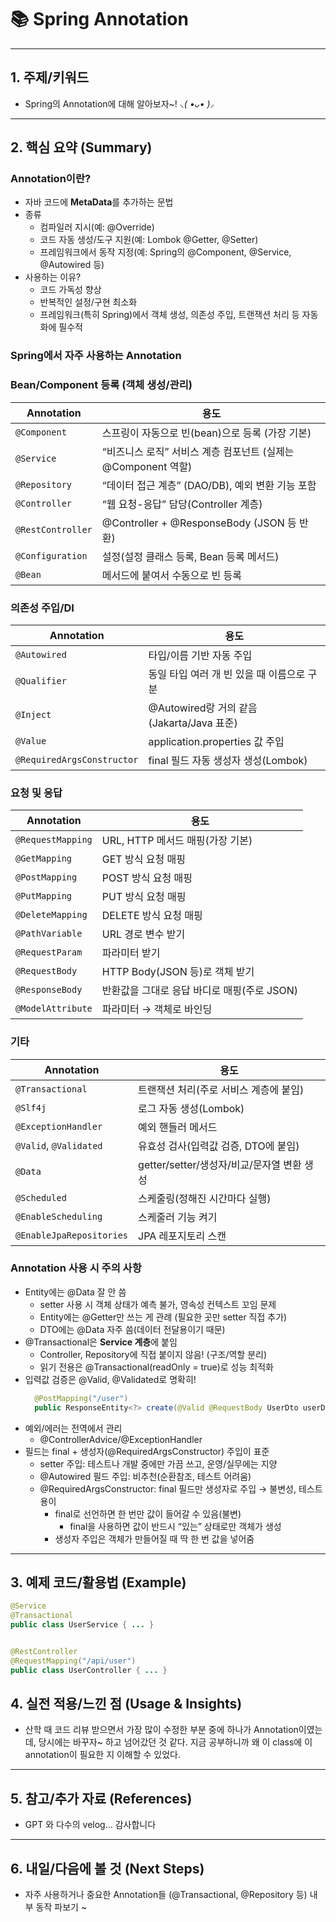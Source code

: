 # 📚 Spring Annotation

---

## 1. 주제/키워드
- Spring의 Annotation에 대해 알아보자~! *⸜( •ᴗ• )⸝*

---

## 2. 핵심 요약 (Summary)
### Annotation이란?
- 자바 코드에 **MetaData**를 추가하는 문법
- 종류
  - 컴파일러 지시(예: @Override)
  - 코드 자동 생성/도구 지원(예: Lombok @Getter, @Setter)
  - 프레임워크에서 동작 지정(예: Spring의 @Component, @Service, @Autowired 등)
- 사용하는 이유?
  - 코드 가독성 향상
  - 반복적인 설정/구현 최소화
  - 프레임워크(특히 Spring)에서 객체 생성, 의존성 주입, 트랜잭션 처리 등 자동화에 필수적

### Spring에서 자주 사용하는 Annotation
### Bean/Component 등록 (객체 생성/관리)
| Annotation             | 용도                                        |
| ----------------- | ----------------------------------------- |
| `@Component`      | 스프링이 자동으로 빈(bean)으로 등록 (가장 기본)            |
| `@Service`        | “비즈니스 로직” 서비스 계층 컴포넌트 (실제는 @Component 역할) |
| `@Repository`     | “데이터 접근 계층” (DAO/DB), 예외 변환 기능 포함         |
| `@Controller`     | “웹 요청-응답” 담당(Controller 계층)               |
| `@RestController` | @Controller + @ResponseBody (JSON 등 반환)   |
| `@Configuration`  | 설정(설정 클래스 등록, Bean 등록 메서드)                |
| `@Bean`           | 메서드에 붙여서 수동으로 빈 등록                        |

### 의존성 주입/DI
| Annotation                     | 용도                                 |
| -------------------------- | ---------------------------------- |
| `@Autowired`               | 타입/이름 기반 자동 주입                     |
| `@Qualifier`               | 동일 타입 여러 개 빈 있을 때 이름으로 구분          |
| `@Inject`                  | @Autowired랑 거의 같음(Jakarta/Java 표준) |
| `@Value`                   | application.properties 값 주입        |
| `@RequiredArgsConstructor` | final 필드 자동 생성자 생성(Lombok)         |

### 요청 및 응답
| Annotation             | 용도                           |
| ----------------- | ---------------------------- |
| `@RequestMapping` | URL, HTTP 메서드 매핑(가장 기본)|
| `@GetMapping`     | GET 방식 요청 매핑                 |
| `@PostMapping`    | POST 방식 요청 매핑                |
| `@PutMapping`     | PUT 방식 요청 매핑                 |
| `@DeleteMapping`  | DELETE 방식 요청 매핑              |
| `@PathVariable`   | URL 경로 변수 받기                 |
| `@RequestParam`   | 파라미터 받기                |
| `@RequestBody`    | HTTP Body(JSON 등)로 객체 받기     |
| `@ResponseBody`   | 반환값을 그대로 응답 바디로 매핑(주로 JSON)     |
| `@ModelAttribute` | 파라미터 → 객체로 바인딩               |

### 기타
| Annotation                    | 용도                      |
| ------------------------ | ----------------------- |
| `@Transactional`         | 트랜잭션 처리(주로 서비스 계층에 붙임)  |
| `@Slf4j`                 | 로그 자동 생성(Lombok)        |
| `@ExceptionHandler`      | 예외 핸들러 메서드              |
| `@Valid`, `@Validated`   | 유효성 검사(입력값 검증, DTO에 붙임) |
| `@Data`                  | getter/setter/생성자/비교/문자열 변환 생성 |
| `@Scheduled`             | 스케줄링(정해진 시간마다 실행)       |
| `@EnableScheduling`      | 스케줄러 기능 켜기              |
| `@EnableJpaRepositories` | JPA 레포지토리 스캔            |

### Annotation 사용 시 주의 사항
- Entity에는 @Data 잘 안 씀
  - setter 사용 시 객체 상태가 예측 불가, 영속성 컨텍스트 꼬임 문제
  - Entity에는 @Getter만 쓰는 게 관례 (필요한 곳만 setter 직접 추가)
  - DTO에는 @Data 자주 씀(데이터 전달용이기 때문)
- @Transactional은 **Service 계층**에 붙임
  - Controller, Repository에 직접 붙이지 않음! (구조/역할 분리)
  - 읽기 전용은 @Transactional(readOnly = true)로 성능 최적화
- 입력값 검증은 @Valid, @Validated로 명확히!
  ```java
    @PostMapping("/user")
    public ResponseEntity<?> create(@Valid @RequestBody UserDto userDto) { ... }
  ```
- 예외/에러는 전역에서 관리
  - @ControllerAdvice/@ExceptionHandler
- 필드는 final + 생성자(@RequiredArgsConstructor) 주입이 표준
  - setter 주입: 테스트나 개발 중에만 가끔 쓰고, 운영/실무에는 지양
  - @Autowired 필드 주입: 비추천(순환참조, 테스트 어려움)
  - @RequiredArgsConstructor: final 필드만 생성자로 주입 → 불변성, 테스트 용이
    - final로 선언하면 한 번만 값이 들어갈 수 있음(불변)
      - final을 사용하면 값이 반드시 “있는” 상태로만 객체가 생성
    - 생성자 주입은 객체가 만들어질 때 딱 한 번 값을 넣어줌


---

## 3. 예제 코드/활용법 (Example)
```java
@Service
@Transactional
public class UserService { ... }


@RestController
@RequestMapping("/api/user")
public class UserController { ... }
```

## 4. 실전 적용/느낀 점 (Usage & Insights)
- 산학 때 코드 리뷰 받으면서 가장 많이 수정한 부분 중에 하나가 Annotation이였는데, 당시에는 바꾸자~ 하고 넘어갔던 것 같다. 지금 공부하니까 왜 이 class에 이 annotation이 필요한 지 이해할 수 있었다.

---

## 5. 참고/추가 자료 (References)
- GPT 와 다수의 velog... 감사합니다

---

## 6. 내일/다음에 볼 것 (Next Steps)
- 자주 사용하거나 중요한 Annotation들 (@Transactional, @Repository 등) 내부 동작 파보기 ~


